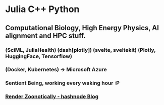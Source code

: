 # Julia    C++      Python                                 
## Computational Biology, High Energy Physics, AI alignment and HPC stuff.
### (SciML, JuliaHealth) (dash[plotly]) (svelte, sveltekit) (Plotly, HuggingFace, Tensorflow)
### (Docker, Kubernetes) -> Microsoft Azure 
### Sentient Being, working every waking hour :P

### [Render Zoonotically - hashnode Blog](https://hurtbadly.hashnode.dev/)

